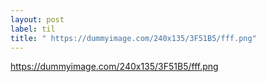 ```yaml
---
layout: post
label: til
title: " https://dummyimage.com/240x135/3F51B5/fff.png"
---
```


<p>
  
</p>

https://dummyimage.com/240x135/3F51B5/fff.png


